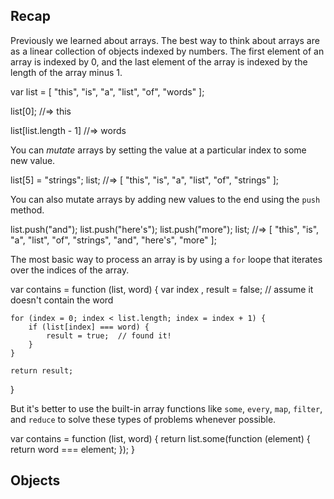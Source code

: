 ## Recap

Previously we learned about arrays. The best way to think about arrays
are as a linear collection of objects indexed by numbers. The first
element of an array is indexed by 0, and the last element of the array
is indexed by the length of the array minus 1.

var list = [ "this", "is", "a", "list", "of", "words" ];

list[0];
//=> this

list[list.length - 1]
//=> words

You can _mutate_ arrays by setting the value at a particular index to
some new value.

list[5] = "strings";
list;
//=> [ "this", "is", "a", "list", "of", "strings" ];

You can also mutate arrays by adding new values to the end using the
`push` method.

list.push("and");
list.push("here's");
list.push("more");
list;
//=> [ "this", "is", "a", "list", "of", "strings", "and", "here's", "more" ];

The most basic way to process an array is by using a `for` loope that
iterates over the indices of the array.

var contains = function (list, word) {
    var index ,
        result = false; // assume it doesn't contain the word

    for (index = 0; index < list.length; index = index + 1) {
        if (list[index] === word) {
            result = true;  // found it!
        }
    }

    return result;
}

But it's better to use the built-in array functions like `some`,
`every`, `map`, `filter`, and `reduce` to solve these types of
problems whenever possible.

var contains = function (list, word) {
    return list.some(function (element) {
        return word === element;
    });
}

## Objects

